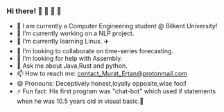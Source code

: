 ### Hi there! 👋 🐉 🦅 🐻
- 🏫 I am currently a Computer Engineering student @ Bilkent University!
- 🔭 I’m currently working on a NLP project.
- 🌱 I’m currently learning Linux. ✈️
- 👯 I’m looking to collaborate on time-series forecasting.
- 🤔 I’m looking for help with Assembly.
- 💬 Ask me about Java,Rust and python.
- 📫 How to reach me: contact_Murat_Ertan@protonmail.com
- 😄 Pronouns: Deceptively honest,loyally opposite,wise fool!
- ⚡ Fun fact: His first program was "chat-bot" which used if statements when he was 10.5 years old in visual basic.🚀
<!--
**vortexInVoid/vortexInVoid** is a ✨ _special_ ✨ repository because its `README.md` (this file) appears on your GitHub profile.

Here are some ideas to get you started:

- 🏫 I am currently a Computer Science student @ Bilkent University!
- 🔭 I’m currently working on a pyhton project that encrypts your messages in a funny way.
- 🌱 I’m currently learning web scrapping for data science. ✈️
- 👯 I’m looking to collaborate on matlab projects.
- 🤔 I’m looking for help with voice recognition.
- 💬 Ask me about algorithmicc reasoning and problem solving.
- 📫 How to reach me: 0x26dD6D0d6d78e64AB5874d18cEcaE708B815F634 (ethereum adress)
- 😄 Pronouns: Deceptively honest,loyally opposite,wise fool!
- ⚡ Fun fact: His first program was "chat-bot" which used if statements when he was 10.5 years old in visual basic 🚀
-->
